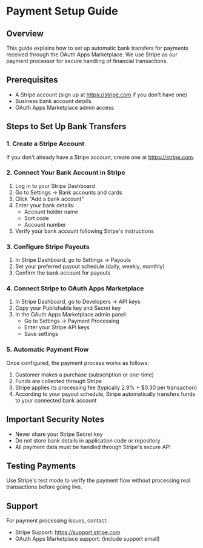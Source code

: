 # Payment Setup Guide

## Overview
This guide explains how to set up automatic bank transfers for payments received through the OAuth Apps Marketplace. We use Stripe as our payment processor for secure handling of financial transactions.

## Prerequisites
- A Stripe account (sign up at https://stripe.com if you don't have one)
- Business bank account details
- OAuth Apps Marketplace admin access

## Steps to Set Up Bank Transfers

### 1. Create a Stripe Account
If you don't already have a Stripe account, create one at https://stripe.com.

### 2. Connect Your Bank Account in Stripe
1. Log in to your Stripe Dashboard
2. Go to Settings → Bank accounts and cards
3. Click "Add a bank account"
4. Enter your bank details:
   - Account holder name
   - Sort code
   - Account number
5. Verify your bank account following Stripe's instructions

### 3. Configure Stripe Payouts
1. In Stripe Dashboard, go to Settings → Payouts
2. Set your preferred payout schedule (daily, weekly, monthly)
3. Confirm the bank account for payouts

### 4. Connect Stripe to OAuth Apps Marketplace
1. In Stripe Dashboard, go to Developers → API keys
2. Copy your Publishable key and Secret key
3. In the OAuth Apps Marketplace admin panel:
   - Go to Settings → Payment Processing
   - Enter your Stripe API keys
   - Save settings

### 5. Automatic Payment Flow
Once configured, the payment process works as follows:
1. Customer makes a purchase (subscription or one-time)
2. Funds are collected through Stripe
3. Stripe applies its processing fee (typically 2.9% + $0.30 per transaction)
4. According to your payout schedule, Stripe automatically transfers funds to your connected bank account

## Important Security Notes
- Never share your Stripe Secret key
- Do not store bank details in application code or repository
- All payment data must be handled through Stripe's secure API

## Testing Payments
Use Stripe's test mode to verify the payment flow without processing real transactions before going live.

## Support
For payment processing issues, contact:
- Stripe Support: https://support.stripe.com
- OAuth Apps Marketplace support: (include support email)
